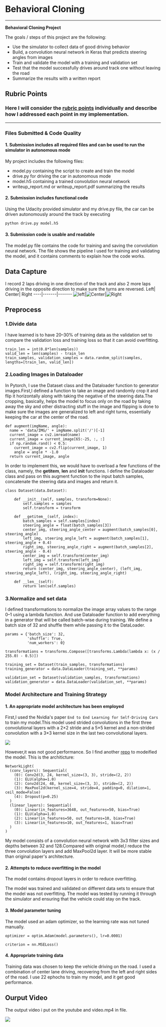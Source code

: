 # **Behavioral Cloning** 

---

**Behavioral Cloning Project**

The goals / steps of this project are the following:
* Use the simulator to collect data of good driving behavior
* Build, a convolution neural network in Keras that predicts steering angles from images
* Train and validate the model with a training and validation set
* Test that the model successfully drives around track one without leaving the road
* Summarize the results with a written report


## Rubric Points
### Here I will consider the [rubric points](https://review.udacity.com/#!/rubrics/432/view) individually and describe how I addressed each point in my implementation.  

---
### Files Submitted & Code Quality

#### 1. Submission includes all required files and can be used to run the simulator in autonomous mode

My project includes the following files:
* model.py containing the script to create and train the model
* drive.py for driving the car in autonomous mode
* model.h5 containing a trained convolution neural network 
* writeup_report.md or writeup_report.pdf summarizing the results

#### 2. Submission includes functional code
Using the Udacity provided simulator and my drive.py file, the car can be driven autonomously around the track by executing 
```sh
python drive.py model.h5
```

#### 3. Submission code is usable and readable

The model.py file contains the code for training and saving the convolution neural network. The file shows the pipeline I used for training and validating the model, and it contains comments to explain how the code works.
## Data Capture
I record 2 laps driving in one direction of the track and also 2 more laps driving in the opposite direction to make sure the turns are reversed.
Left| Center| Right
----|-------|-------
![left](https://i.imgur.com/5fSyJ7p.jpg)|![Center](https://i.imgur.com/dg34jLD.jpg)|![Right](https://i.imgur.com/80XBux3.jpg)


## Preprocess
### 1.Divide data
I have learned is to have 20–30% of training data as the validation set to compare the validation loss and training loss so that it can avoid overfitting.
```
train_len = int(0.8*len(samples))
valid_len = len(samples) - train_len
train_samples, validation_samples = data.random_split(samples, lengths=[train_len, valid_len])
```
### 2.Loading Images in Dataloader
In Pytorch, I use the Dataset class and the Dataloader function to generator images.First,I defined a function to take an image and randomly crop it and flip it horizontally along with taking the negative of the steering data.The cropping, basically, helps the model to focus only on the road by taking away the sky and other distracting stuff in the image and flipping is done to make sure the images are generalized to left and right turns, essentially keeping the car at the center of the road. 

```
def augment(imgName, angle):
  name = 'data/IMG/' + imgName.split('/')[-1]
  current_image = cv2.imread(name)
  current_image = current_image[65:-25, :, :]
  if np.random.rand() < 0.5:
    current_image = cv2.flip(current_image, 1)
    angle = angle * -1.0  
  return current_image, angle
```
In order to implement this, we would have to overload a few functions of the class, namely, the __getitem__, __len__ and __init__ functions.
I define the Dataloader class and pass on this augment function to the input batch samples, concatenate the steering data and images and return it.

```
class Dataset(data.Dataset):

    def __init__(self, samples, transform=None):
        self.samples = samples
        self.transform = transform

    def __getitem__(self, index):
        batch_samples = self.samples[index)
        steering_angle = float(batch_samples[3])
        center_img, steering_angle_center = augment(batch_samples[0], steering_angle)
        left_img, steering_angle_left = augment(batch_samples[1], steering_angle + 0.4)
        right_img, steering_angle_right = augment(batch_samples[2], steering_angle - 0.4)
        center_img = self.transform(center_img)
        left_img = self.transform(left_img)
        right_img = self.transform(right_img)
        return (center_img, steering_angle_center), (left_img, steering_angle_left), (right_img, steering_angle_right)
      
    def __len__(self):
        return len(self.samples)
```
### 3.Normalize and set data
I defined transformations to normalize the image array values to the range 0–1 using a lambda function. And use Dataloader function to add everything in a generator that will be called batch-wise during training. We define a batch size of 32 and shuffle them while passing it to the DataLoader.
```
params = {'batch_size': 32,
          'shuffle': True,
          'num_workers': 0}

transformations = transforms.Compose([transforms.Lambda(lambda x: (x / 255.0) - 0.5)])

training_set = Dataset(train_samples, transformations)
training_generator = data.DataLoader(training_set, **params)

validation_set = Dataset(validation_samples, transformations)
validation_generator = data.DataLoader(validation_set, **params)
```

### Model Architecture and Training Strategy

#### 1. An appropriate model architecture has been employed
First,I used the Nvidia's paper ```End to End Learning for Self-Driving Cars``` to train my model.This model used strided convolutions in the first three convolutional layers with a 2×2 stride and a 5×5 kernel and a non-strided convolution with a 3×3 kernel size in the last two convolutional layers. 

![](https://i.imgur.com/gdN30IU.png)

However,it was not good performance. So I find another [repo](https://github.com/hminle/car-behavioral-cloning-with-pytorch/) to modeified the model. This is the architicture:

```
NetworkLight(
  (conv_layers): Sequential(
    (0): Conv2d(3, 24, kernel_size=(3, 3), stride=(2, 2))
    (1): ELU(alpha=1.0)
    (2): Conv2d(24, 48, kernel_size=(3, 3), stride=(2, 2))
    (3): MaxPool2d(kernel_size=4, stride=4, padding=0, dilation=1, ceil_mode=False)
    (4): Dropout(p=0.25)
  )
  (linear_layers): Sequential(
    (0): Linear(in_features=3648, out_features=50, bias=True)
    (1): ELU(alpha=1.0)
    (2): Linear(in_features=50, out_features=10, bias=True)
    (3): Linear(in_features=10, out_features=1, bias=True)
  )
)
```
My model consists of a convolution neural network with 3x3 filter sizes and depths between 32 and 128.Compared with original model,I reduce the three convolution layers and add MaxPool2d layer. It will be more stable than original paper's architecture.

#### 2. Attempts to reduce overfitting in the model

The model contains dropout layers in order to reduce overfitting. 

The model was trained and validated on different data sets to ensure that the model was not overfitting. The model was tested by running it through the simulator and ensuring that the vehicle could stay on the track.


#### 3. Model parameter tuning

The model used an adam optimizer, so the learning rate was not tuned manually.

```
optimizer = optim.Adam(model.parameters(), lr=0.0001)

criterion = nn.MSELoss()
```

#### 4. Appropriate training data

Training data was chosen to keep the vehicle driving on the road. I used a combination of center lane driving, recovering from the left and right sides of the road. I use 22 ephochs to train my model, and it get good performance.


## Ourput Video

The output video i put on the youtube and video.mp4 in file.

[![](https://i.imgur.com/pwB2PAh.jpg)](https://www.youtube.com/watch?v=eZNhmmIW7ao&t=13s)




